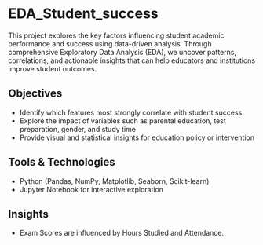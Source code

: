 # EDA_Student_success
This project explores the key factors influencing student academic performance and success using data-driven analysis. Through comprehensive Exploratory Data Analysis (EDA), we uncover patterns, correlations, and actionable insights that can help educators and institutions improve student outcomes.

## Objectives
* Identify which features most strongly correlate with student success
* Explore the impact of variables such as parental education, test preparation, gender, and study time
* Provide visual and statistical insights for education policy or intervention

## Tools & Technologies
* Python (Pandas, NumPy, Matplotlib, Seaborn, Scikit-learn)
* Jupyter Notebook for interactive exploration

## Insights
* Exam Scores are influenced by Hours Studied and Attendance.
